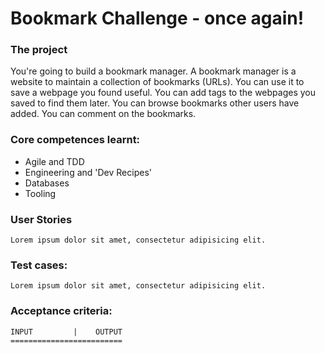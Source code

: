 # Bookmark Challenge - once again!

### The project
You're going to build a bookmark manager. A bookmark manager is a website to maintain a collection of bookmarks (URLs). You can use it to save a webpage you found useful. You can add tags to the webpages you saved to find them later. You can browse bookmarks other users have added. You can comment on the bookmarks.

### Core competences learnt:
+ Agile and TDD
+ Engineering and 'Dev Recipes'
+ Databases
+ Tooling

### User Stories
```
Lorem ipsum dolor sit amet, consectetur adipisicing elit.
```

### Test cases:
```
Lorem ipsum dolor sit amet, consectetur adipisicing elit.
```

### Acceptance criteria:
```
INPUT         |    OUTPUT
=========================


```
